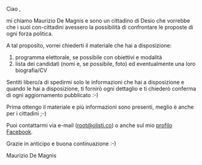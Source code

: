 Ciao <responsanbile della forza politica X>,

mi chiamo Maurizio De Magnis e sono un cittadino di Desio che vorrebbe che i suoi con-cittadini avessero la possibilità di confrontare le proposte di ogni forza politica.

A tal proposito, vorrei chiederti il materiale che hai a disposizione:

1. programma elettorale, se possibile con obiettivi e modalità
2. lista dei candidati (nomi e, se possibile, foto) ed eventualmente una loro biografia/CV

Sentiti libero/a di spedirmi solo le informazioni che hai a disposizione e quando le hai a disposizione, ti fornirò ogni dettaglio e ti chiederò conferma di ogni aggiornamento pubblicato :-)

Prima ottengo il materiale e più informazioni sono presenti, meglio è anche per i cittadini ;-)

Puoi contattarmi via e-mail (root@olisti.co) o anche sul mio [profilo Facebook](https://www.facebook.com/maurizio.demagnis).

Grazie in anticipo e buona continuazione :-)

Maurizio De Magnis
